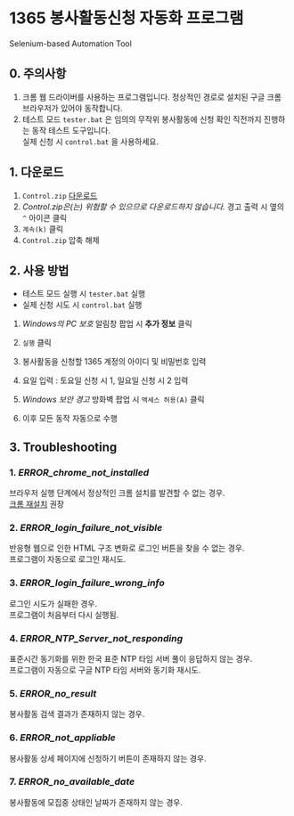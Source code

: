 # 1365 봉사활동신청 자동화 프로그램
Selenium-based Automation Tool

## 0. 주의사항
1. 크롬 웹 드라이버를 사용하는 프로그램입니다. 정상적인 경로로 설치된 구글 크롬 브라우저가 있어야 동작합니다.
2. 테스트 모드 `tester.bat` 은 임의의 무작위 봉사활동에 신청 확인 직전까지 진행하는 동작 테스트 도구입니다.  
실제 신청 시 `control.bat` 을 사용하세요.


## 1. 다운로드

1. `Control.zip` [다운로드](https://github.com/luftaquila/Web-Automation/releases/)
2. *Control.zip은(는) 위험할 수 있으므로 다운로드하지 않습니다.* 경고 출력 시 옆의 `^` 아이콘 클릭
3. `계속(k)` 클릭
4. `Control.zip` 압축 해제

## 2. 사용 방법

* 테스트 모드 실행 시 `tester.bat` 실행
* 실제 신청 시도 시 `control.bat` 실행

1. *Windows의 PC 보호* 알림창 팝업 시 __추가 정보__ 클릭
2. `실행` 클릭
3. 봉사활동을 신청할 1365 계정의 아이디 및 비밀번호 입력
4. 요일 입력 : 토요일 신청 시 1, 일요일 신청 시 2 입력
5. *Windows 보안 경고* 방화벽 팝업 시 `액세스 허용(A)` 클릭  

6. 이후 모든 동작 자동으로 수행

## 3. Troubleshooting
### 1. *ERROR_chrome_not_installed*
브라우저 실행 단계에서 정상적인 크롬 설치를 발견할 수 없는 경우.  
[크롬 재설치](https://www.google.com/intl/ko_ALL/chrome/) 권장
     
### 2. *ERROR_login_failure_not_visible*
반응형 웹으로 인한 HTML 구조 변화로 로그인 버튼을 찾을 수 없는 경우.  
프로그램이 자동으로 로그인 재시도.

### 3. *ERROR_login_failure_wrong_info*
로그인 시도가 실패한 경우.  
프로그램이 처음부터 다시 실행됨.
    
### 4. *ERROR_NTP_Server_not_responding*
표준시간 동기화를 위한 한국 표준 NTP 타임 서버 풀이 응답하지 않는 경우.  
프로그램이 자동으로 구글 NTP 타임 서버와 동기화 재시도.

### 5. *ERROR_no_result*
봉사활동 검색 결과가 존재하지 않는 경우.  
    
### 6. *ERROR_not_appliable*
봉사활동 상세 페이지에 신청하기 버튼이 존재하지 않는 경우.

### 7. *ERROR_no_available_date*
봉사활동에 모집중 상태인 날짜가 존재하지 않는 경우.
